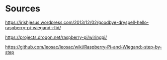 # Sources
https://irishjesus.wordpress.com/2013/12/02/goodbye-dryspell-hello-raspberry-pi-wiegand-rfid/

https://projects.drogon.net/raspberry-pi/wiringpi/

https://github.com/leosac/leosac/wiki/Raspberry-Pi-and-Wiegand:-step-by-step
